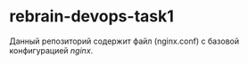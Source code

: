 # rebrain-devops-task1

Данный репозиторий содержит файл (nginx.conf) с базовой конфигурацией *nginx*.
